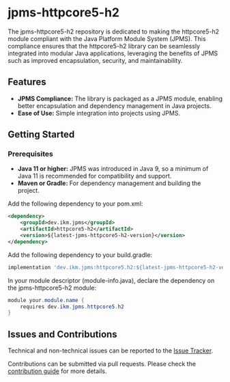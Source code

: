 # jpms-httpcore5-h2
The jpms-httpcore5-h2 repository is dedicated to making the httpcore5-h2 module compliant with the Java Platform Module System (JPMS). This compliance ensures that the httpcore5-h2 library can be seamlessly integrated into modular Java applications, leveraging the benefits of JPMS such as improved encapsulation, security, and maintainability.

## Features

* **JPMS Compliance:** The library is packaged as a JPMS module, enabling better encapsulation and dependency management in Java projects.
* **Ease of Use:** Simple integration into projects using JPMS.

## Getting Started
### Prerequisites

* **Java 11 or higher:** JPMS was introduced in Java 9, so a minimum of Java 11 is recommended for compatibility and support.
* **Maven or Gradle:** For dependency management and building the project.

Add the following dependency to your pom.xml:
```xml
<dependency>
    <groupId>dev.ikm.jpms</groupId>
	<artifactId>httpcore5-h2</artifactId>
    <version>${latest-jpms-httpcore5-h2-version}</version>
</dependency>
```

Add the following dependency to your build.gradle:
```groovy
implementation 'dev.ikm.jpms:httpcore5.h2:${latest-jpms-httpcore5-h2-version}'
```

In your module descriptor (module-info.java), declare the dependency on the jpms-httpcore5-h2 module:

```java
module your.module.name {
    requires dev.ikm.jpms.httpcore5.h2
}
```


## Issues and Contributions
Technical and non-technical issues can be reported to the [Issue Tracker](https://github.com/ikmdev/jpms-httpcore5-h2/issues).

Contributions can be submitted via pull requests. Please check the [contribution guide](doc/how-to-contribute.md) for more details.